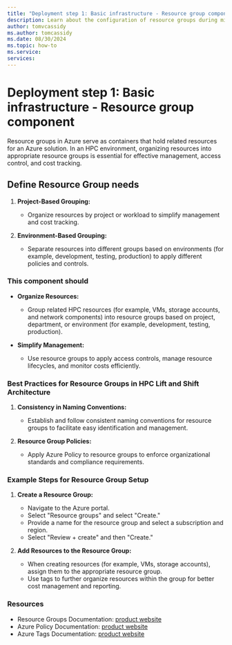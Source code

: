 ```yaml
---
title: "Deployment step 1: Basic infrastructure - Resource group component"
description: Learn about the configuration of resource groups during migration deployment step one.
author: tomvcassidy
ms.author: tomcassidy
ms.date: 08/30/2024
ms.topic: how-to
ms.service: 
services: 
---
```


# Deployment step 1: Basic infrastructure - Resource group component

Resource groups in Azure serve as containers that hold related resources for an Azure solution. In an HPC environment, organizing resources into appropriate resource groups is essential for effective management, access control, and cost tracking.

## Define Resource Group needs

1. **Project-Based Grouping:**
   - Organize resources by project or workload to simplify management and cost tracking.

2. **Environment-Based Grouping:**
   - Separate resources into different groups based on environments (for example, development, testing, production) to apply different policies and controls.

### This component should

- **Organize Resources:**
  - Group related HPC resources (for example, VMs, storage accounts, and network components) into resource groups based on project, department, or environment (for example, development, testing, production).

- **Simplify Management:**
  - Use resource groups to apply access controls, manage resource lifecycles, and monitor costs efficiently.

### Best Practices for Resource Groups in HPC Lift and Shift Architecture

1. **Consistency in Naming Conventions:**
   - Establish and follow consistent naming conventions for resource groups to facilitate easy identification and management.

2. **Resource Group Policies:**
   - Apply Azure Policy to resource groups to enforce organizational standards and compliance requirements.

### Example Steps for Resource Group Setup

1. **Create a Resource Group:**

   - Navigate to the Azure portal.
   - Select "Resource groups" and select "Create."
   - Provide a name for the resource group and select a subscription and region.
   - Select "Review + create" and then "Create."

2. **Add Resources to the Resource Group:**

   - When creating resources (for example, VMs, storage accounts), assign them to the appropriate resource group.
   - Use tags to further organize resources within the group for better cost management and reporting.

### Resources

- Resource Groups Documentation: [product website](/azure/azure-resource-manager/management/manage-resource-groups-portal)
- Azure Policy Documentation: [product website](/azure/governance/policy/overview)
- Azure Tags Documentation: [product website](/azure/azure-resource-manager/management/tag-resources)
